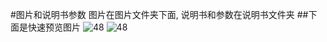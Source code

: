 #图片和说明书参数
图片在图片文件夹下面, 说明书和参数在说明书文件夹
##下面是快速预览图片
![48](/pazu/products/图片/48.jpg)
![48](/pazu/products/图片/dsc48_small.png)

